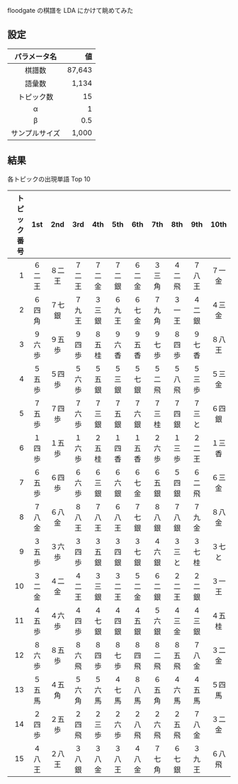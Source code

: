 
floodgate の棋譜を LDA にかけて眺めてみた

## 設定

| パラメータ名 | 値 |
|:--:|--:|
| 棋譜数 | 87,643 |
| 語彙数 | 1,134 |
| トピック数 | 15 |
| α | 1 |
| β | 0.5 |
| サンプルサイズ | 1,000 |

## 結果

各トピックの出現単語 Top 10

| トピック番号 | 1st | 2nd | 3rd | 4th | 5th | 6th | 7th | 8th | 9th | 10th |
|--:|:--:|:--:|:--:|:--:|:--:|:--:|:--:|:--:|:--:|:--:|
|  1 | ６二王 | ８二王 | ７二王 | ７二金 | ７二銀 | ６二金 | ３三角 | ４二飛 | ７八王 | ７一金 |
|  2 | ６四角 | ７七銀 | ７九王 | ３三銀 | ６九王 | ６七金 | ７九角 | ３一王 | ４二銀 | ４三金 |
|  3 | ９六歩 | ９五歩 | ９四歩 | ８五桂 | ９六香 | ９五香 | ９七歩 | ８四歩 | ９七香 | ８八王 |
|  4 | ５五歩 | ５四歩 | ５六歩 | ５五銀 | ５三銀 | ５七銀 | ５二飛 | ５八飛 | ５三歩 | ５三金 |
|  5 | ７五歩 | ７四歩 | ７六歩 | ７三銀 | ７五銀 | ７六銀 | ７三桂 | ７四銀 | ７三と | ６四銀 |
|  6 | １四歩 | １五歩 | １六歩 | ２五桂 | １四香 | １五香 | ２六歩 | １三歩 | ２二王 | １三香 |
|  7 | ６五歩 | ６四歩 | ６六歩 | ６三銀 | ６六銀 | ６七金 | ６五銀 | ５四銀 | ６二飛 | ６三金 |
|  8 | ７八金 | ６八金 | ８八王 | ７八王 | ６八王 | ７七銀 | ８八銀 | ７八銀 | ７九金 | ８八金 |
|  9 | ３五歩 | ３六歩 | ３四歩 | ３五銀 | ３四銀 | ３七銀 | ４六銀 | ３三と | ３七桂 | ３七と |
| 10 | ３二金 | ４二金 | ４二王 | ３三銀 | ３二王 | ５二金 | ６二銀 | ２二王 | ２二銀 | ３一王 |
| 11 | ４五歩 | ４六歩 | ４四歩 | ４七銀 | ４四銀 | ４五銀 | ５六銀 | ４三金 | ４三銀 | ４五桂 |
| 12 | ８六歩 | ８五歩 | ８六飛 | ８四歩 | ８七歩 | ８四飛 | ８二飛 | ８五飛 | ７八金 | ３二金 |
| 13 | ５五馬 | ４五角 | ５六角 | ５六馬 | ４七馬 | ８八馬 | ６五角 | ４六馬 | ４五馬 | ５四馬 |
| 14 | ２四歩 | ２五歩 | ２四飛 | ２三歩 | ２六歩 | ２八飛 | ２六飛 | ２五飛 | ７八金 | ３二金 |
| 15 | ４八王 | ２八王 | ３八銀 | ３八金 | ３八王 | ４八金 | ７七角 | ６七銀 | ３九王 | ６八飛 |
